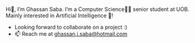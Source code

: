 Hi👋, I’m Ghassan Saba.
I’m a Computer Science👨‍💻 senior student at UOB.
Mainly interested in Artificial Intelligence 🤖!
- Looking forward to collaborate on a project :)
- 📫 Reach me at ghassan.j.saba@hotmail.com
